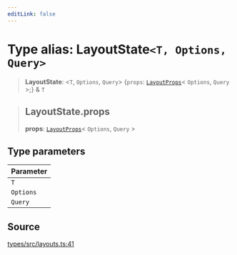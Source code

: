 ```yaml
---
editLink: false
---
```


# Type alias: LayoutState`<T, Options, Query>`

> **LayoutState**: \<`T`, `Options`, `Query`\> \{`props`: [`LayoutProps`](../interfaces/interface.LayoutProps.md)\<
> `Options`, `Query` \>;} & `T`

> ## LayoutState.props
>
> **props**: [`LayoutProps`](../interfaces/interface.LayoutProps.md)\< `Options`, `Query` \>

## Type parameters

| Parameter |
| :-------- |
| `T`       |
| `Options` |
| `Query`   |

## Source

[types/src/layouts.ts:41](https://github.com/directus/directus/blob/7789a6c53/packages/types/src/layouts.ts#L41)
